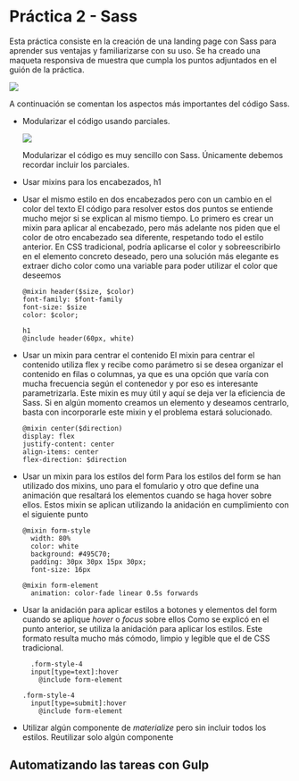 # Práctica 2 - Sass

Esta práctica consiste en la creación de una landing page con Sass para aprender sus ventajas y familiarizarse con su uso.
Se ha creado una maqueta responsiva de muestra que cumpla los puntos adjuntados en el guión de la práctica.

<a href="http://i.imgur.com/9TZEgUG.png">
  <img src="http://imgur.com/9TZEgUGl.png" />
</a>

A continuación se comentan los aspectos más importantes del código Sass.
- Modularizar el código usando parciales.

  <a href="http://i.imgur.com/beWvT5f.png">
    <img src="http://imgur.com/beWvT5fl.png" />
  </a>
  
  Modularizar el código es muy sencillo con Sass. Únicamente debemos recordar incluir los parciales.
  
- Usar mixins para los encabezados, h1
- Usar el mismo estilo en dos encabezados pero con un cambio en el color del texto
  El código para resolver estos dos puntos se entiende mucho mejor si se explican al mismo tiempo.
  Lo primero es crear un mixin para aplicar al encabezado, pero más adelante nos piden que el color de otro encabezado
  sea diferente, respetando todo el estilo anterior. En CSS tradicional, podría aplicarse el color y sobreescribirlo
  en el elemento concreto deseado, pero una solución más elegante es extraer dicho color como una variable para poder
  utilizar el color que deseemos
  ```
  @mixin header($size, $color)
  font-family: $font-family
  font-size: $size
  color: $color;
  ```
  
  ```
  h1
  @include header(60px, white)
  ```

- Usar un mixin para centrar el contenido
  El mixin para centrar el contenido utiliza flex y recibe como parámetro si se desea organizar el contenido en filas
  o columnas, ya que es una opción que varía con mucha frecuencia según el contenedor y por eso es interesante
  parametrizarla. Este mixin es muy útil y aquí se deja ver la eficiencia de Sass. Si en algún momento creamos
  un elemento y deseamos centrarlo, basta con incorporarle este mixin y el problema estará solucionado.
  ```
  @mixin center($direction)
  display: flex
  justify-content: center
  align-items: center
  flex-direction: $direction
  ```

- Usar un mixin para los estilos del form
  Para los estilos del form se han utilizado dos mixins, uno para el fomulario y otro que define una animación que
  resaltará los elementos cuando se haga hover sobre ellos. Estos mixin se aplican utilizando la anidación en
  cumplimiento con el siguiente punto
  ```
  @mixin form-style
    width: 80%
    color: white
    background: #495C70;
    padding: 30px 30px 15px 30px;
    font-size: 16px

  @mixin form-element
    animation: color-fade linear 0.5s forwards

  ```

- Usar la anidación para aplicar estilos a botones y elementos del form cuando se aplique *hover* o *focus* sobre ellos
  Como se explicó en el punto anterior, se utiliza la anidación para aplicar los estilos. Este formato resulta
  mucho más cómodo, limpio y legible que el de CSS tradicional.
  ```
    .form-style-4
    input[type=text]:hover
      @include form-element

  .form-style-4
    input[type=submit]:hover
      @include form-element
  ```

- Utilizar algún componente de *materialize* pero sin incluir todos los estilos. Reutilizar solo algún componente



## Automatizando las tareas con Gulp

